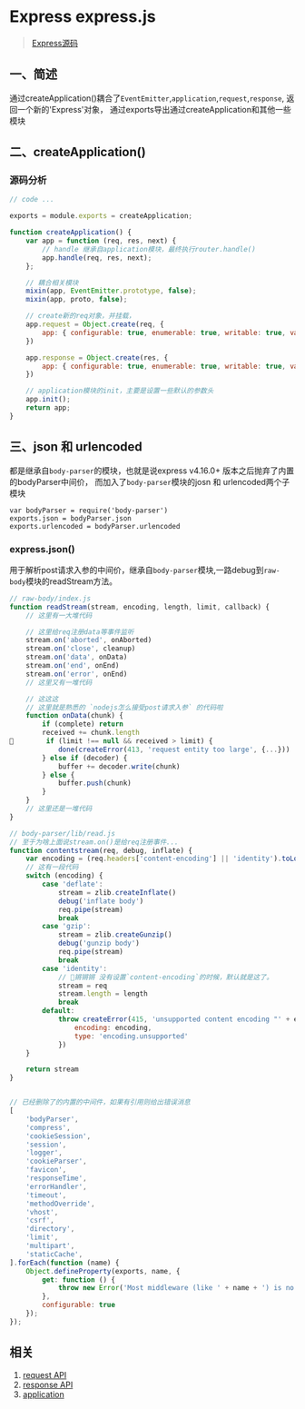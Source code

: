 # Express express.js

> [Express源码](https://github.com/expressjs/express/blob/master/lib/express.js)

## 一、简述

通过createApplication()耦合了`EventEmitter`,`application`,`request`,`response`,  返回一个新的'Express'对象， 通过exports导出通过createApplication和其他一些模块

## 二、createApplication()

### 源码分析

```js {.line-numbers}
// code ...

exports = module.exports = createApplication;

function createApplication() {
    var app = function (req, res, next) {
        // handle 继承自application模块，最终执行router.handle()
        app.handle(req, res, next);
    };

    // 耦合相关模块
    mixin(app, EventEmitter.prototype, false);
    mixin(app, proto, false);

    // create新的req对象，并挂载，
    app.request = Object.create(req, {
        app: { configurable: true, enumerable: true, writable: true, value: app }
    })

    app.response = Object.create(res, {
        app: { configurable: true, enumerable: true, writable: true, value: app }
    })

    // application模块的init，主要是设置一些默认的参数头
    app.init();
    return app;
}
```

## 三、json 和 urlencoded

都是继承自`body-parser`的模块，也就是说express v4.16.0+ 版本之后抛弃了内置的bodyParser中间价， 而加入了`body-parser`模块的josn 和 urlencoded两个子模块

```js{.line-number}
var bodyParser = require('body-parser')
exports.json = bodyParser.json
exports.urlencoded = bodyParser.urlencoded
```

### express.json()

用于解析post请求入参的中间价，继承自`body-parser`模块,一路debug到`raw-body`模块的readStream方法。

``` js {.line-numbers}
// raw-body/index.js
function readStream(stream, encoding, length, limit, callback) {
    // 这里有一大堆代码

    // 这里给req注册data等事件监听
    stream.on('aborted', onAborted)
    stream.on('close', cleanup)
    stream.on('data', onData)
    stream.on('end', onEnd)
    stream.on('error', onEnd)
    // 这里又有一堆代码

    // 这这这
    // 这里就是熟悉的 `nodejs怎么接受post请求入参` 的代码啦
    function onData(chunk) {
        if (complete) return
        received += chunk.length
        if (limit !== null && received > limit) {
            done(createError(413, 'request entity too large', {...}))
        } else if (decoder) {
            buffer += decoder.write(chunk)
        } else {
            buffer.push(chunk)
        }
    }
    // 这里还是一堆代码
}

// body-parser/lib/read.js
// 至于为啥上面说stream.on()是给req注册事件...
function contentstream(req, debug, inflate) {
    var encoding = (req.headers['content-encoding'] || 'identity').toLowerCase()
    // 这有一段代码
    switch (encoding) {
        case 'deflate':
            stream = zlib.createInflate()
            debug('inflate body')
            req.pipe(stream)
            break
        case 'gzip':
            stream = zlib.createGunzip()
            debug('gunzip body')
            req.pipe(stream)
            break
        case 'identity':
            // 锵锵锵 没有设置`content-encoding`的时候，默认就是这了。
            stream = req
            stream.length = length
            break
        default:
            throw createError(415, 'unsupported content encoding "' + encoding + '"', {
                encoding: encoding,
                type: 'encoding.unsupported'
            })
    }

    return stream
}
```

```js {.line-numbers}

// 已经删除了的内置的中间件，如果有引用则给出错误消息
[
    'bodyParser',
    'compress',
    'cookieSession',
    'session',
    'logger',
    'cookieParser',
    'favicon',
    'responseTime',
    'errorHandler',
    'timeout',
    'methodOverride',
    'vhost',
    'csrf',
    'directory',
    'limit',
    'multipart',
    'staticCache',
].forEach(function (name) {
    Object.defineProperty(exports, name, {
        get: function () {
            throw new Error('Most middleware (like ' + name + ') is no longer bundled with Express and must be installed separately. Please see https://github.com/senchalabs/connect#middleware.');
        },
        configurable: true
    });
});
```

## 相关

1. [request API](http://#)
2. [response API](http://#)
3. [application](http://#)